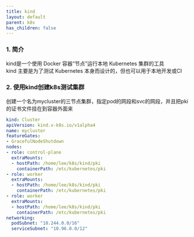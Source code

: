 ```yaml
---
title: kind
layout: default
parent: k8s
has_children: false
---
```


### 1. 简介

kind是一个使用 Docker 容器“节点”运行本地 Kubernetes 集群的工具  
kind 主要是为了测试 Kubernetes 本身而设计的，但也可以用于本地开发或CI

### 2. 使用kind创建k8s测试集群

创建一个名为mycluster的三节点集群，指定pod的网段和svc的网段，并且把pki的证书文件挂在到容器外面来

```yaml
kind: Cluster
apiVersion: kind.x-k8s.io/v1alpha4
name: mycluster
featureGates:
- GracefulNodeShutdown
nodes:
- role: control-plane
  extraMounts:
  - hostPath: /home/lee/k8s/kind/pki
    containerPath: /etc/kubernetes/pki
- role: worker
  extraMounts:
  - hostPath: /home/lee/k8s/kind/pki
    containerPath: /etc/kubernetes/pki
- role: worker
  extraMounts:
  - hostPath: /home/lee/k8s/kind/pki
    containerPath: /etc/kubernetes/pki
networking:
  podSubnet: "10.244.0.0/16"
  serviceSubnet: "10.96.0.0/12"
```
